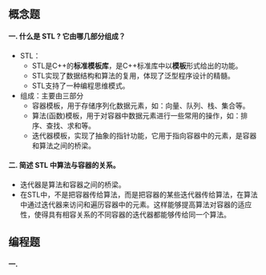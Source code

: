 ## 概念题

#### 一. 什么是 STL ? 它由哪几部分组成？

* STL：
    * STL是C++的**标准模板库**，是C++标准库中以**模板**形式给出的功能。
    * STL实现了数据结构和算法的复用，体现了泛型程序设计的精髓。
    * STL支持了一种编程思维模式。
* 组成：主要由三部分
    * 容器模板，用于存储序列化数据元素，如：向量、队列、栈、集合等。
    * 算法(函数)模板，用于对容器中数据元素进行一些常用的操作，如：排序、查找、求和等。
    * 迭代器模板，实现了抽象的指针功能，它用于指向容器中的元素，是容器和算法之间的桥梁。

#### 二. 简述 STL 中算法与容器的关系。

* 迭代器是算法和容器之间的桥梁。
* 在STL中，不是把容器传给算法，而是把容器的某些迭代器传给算法，在算法中通过迭代器来访问和遍历容器中的元素。这样能够提高算法对容器的适应性，使得具有相容关系的不同容器的迭代器都能够传给同一个算法。



## 编程题

#### 一. 

